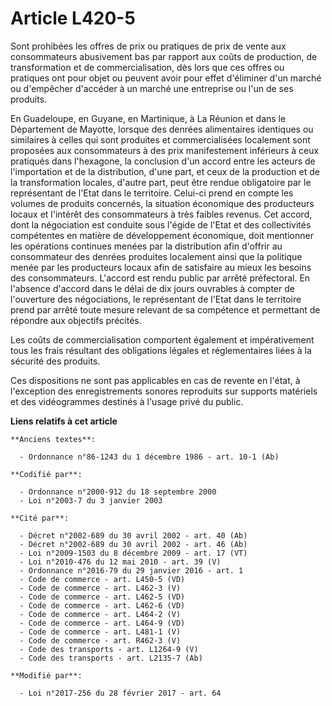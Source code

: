 # Article L420-5

Sont prohibées les offres de prix ou pratiques de prix de vente aux consommateurs abusivement bas par rapport aux coûts de
production, de transformation et de commercialisation, dès lors que ces offres ou pratiques ont pour objet ou peuvent avoir
pour effet d'éliminer d'un marché ou d'empêcher d'accéder à un marché une entreprise ou l'un de ses produits.

En Guadeloupe, en Guyane, en Martinique, à La Réunion et dans le Département de Mayotte, lorsque des denrées alimentaires
identiques ou similaires à celles qui sont produites et commercialisées localement sont proposées aux consommateurs à des
prix manifestement inférieurs à ceux pratiqués dans l'hexagone, la conclusion d'un accord entre les acteurs de l'importation
et de la distribution, d'une part, et ceux de la production et de la transformation locales, d'autre part, peut être rendue
obligatoire par le représentant de l'Etat dans le territoire. Celui-ci prend en compte les volumes de produits concernés, la
situation économique des producteurs locaux et l'intérêt des consommateurs à très faibles revenus. Cet accord, dont la
négociation est conduite sous l'égide de l'Etat et des collectivités compétentes en matière de développement économique, doit
mentionner les opérations continues menées par la distribution afin d'offrir au consommateur des denrées produites localement
ainsi que la politique menée par les producteurs locaux afin de satisfaire au mieux les besoins des consommateurs. L'accord
est rendu public par arrêté préfectoral. En l'absence d'accord dans le délai de dix jours ouvrables à compter de l'ouverture
des négociations, le représentant de l'Etat dans le territoire prend par arrêté toute mesure relevant de sa compétence et
permettant de répondre aux objectifs précités.  

Les coûts de commercialisation comportent également et impérativement tous les frais résultant des obligations légales et
réglementaires liées à la sécurité des produits.

Ces dispositions ne sont pas applicables en cas de revente en l'état, à l'exception des enregistrements sonores reproduits
sur supports matériels et des vidéogrammes destinés à l'usage privé du public.

**Liens relatifs à cet article**

	**Anciens textes**:

	  - Ordonnance n°86-1243 du 1 décembre 1986 - art. 10-1 (Ab)

	**Codifié par**:

	  - Ordonnance n°2000-912 du 18 septembre 2000
	  - Loi n°2003-7 du 3 janvier 2003

	**Cité par**:

	  - Décret n°2002-689 du 30 avril 2002 - art. 40 (Ab)
	  - Décret n°2002-689 du 30 avril 2002 - art. 46 (Ab)
	  - Loi n°2009-1503 du 8 décembre 2009 - art. 17 (VT)
	  - Loi n°2010-476 du 12 mai 2010 - art. 39 (V)
	  - Ordonnance n°2016-79 du 29 janvier 2016 - art. 1
	  - Code de commerce - art. L450-5 (VD)
	  - Code de commerce - art. L462-3 (V)
	  - Code de commerce - art. L462-5 (VD)
	  - Code de commerce - art. L462-6 (VD)
	  - Code de commerce - art. L464-2 (V)
	  - Code de commerce - art. L464-9 (VD)
	  - Code de commerce - art. L481-1 (V)
	  - Code de commerce - art. R462-3 (V)
	  - Code des transports - art. L1264-9 (V)
	  - Code des transports - art. L2135-7 (Ab)

	**Modifié par**:

	  - Loi n°2017-256 du 28 février 2017 - art. 64
